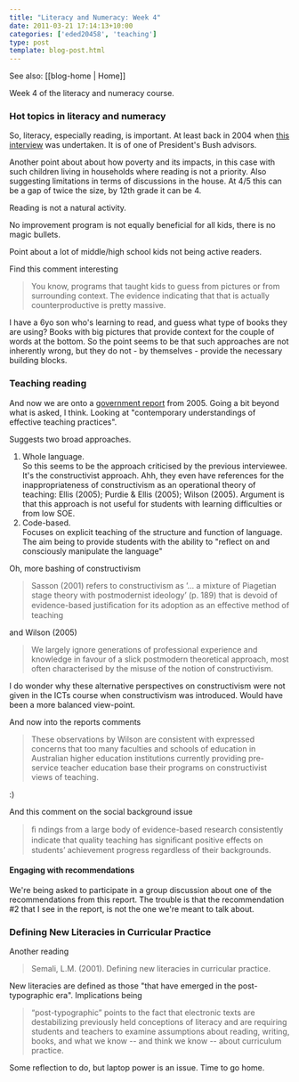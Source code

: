 ```yaml
---
title: "Literacy and Numeracy: Week 4"
date: 2011-03-21 17:14:13+10:00
categories: ['eded20458', 'teaching']
type: post
template: blog-post.html
---
```


See also: [[blog-home | Home]]

Week 4 of the literacy and numeracy course.

### Hot topics in literacy and numeracy

So, literacy, especially reading, is important. At least back in 2004 when [this interview](http://www.abc.net.au/rn/talks/8.30/helthrpt/stories/s1240933.htm) was undertaken. It is of one of President's Bush advisors.

Another point about about how poverty and its impacts, in this case with such children living in households where reading is not a priority. Also suggesting limitations in terms of discussions in the house. At 4/5 this can be a gap of twice the size, by 12th grade it can be 4.

Reading is not a natural activity.

No improvement program is not equally beneficial for all kids, there is no magic bullets.

Point about a lot of middle/high school kids not being active readers.

Find this comment interesting

> You know, programs that taught kids to guess from pictures or from surrounding context. The evidence indicating that that is actually counterproductive is pretty massive.

I have a 6yo son who's learning to read, and guess what type of books they are using? Books with big pictures that provide context for the couple of words at the bottom. So the point seems to be that such approaches are not inherently wrong, but they do not - by themselves - provide the necessary building blocks.

### Teaching reading

And now we are onto a [government report](http://www.dest.gov.au/nitl/report.htm) from 2005. Going a bit beyond what is asked, I think. Looking at "contemporary understandings of effective teaching practices".

Suggests two broad approaches.

1. Whole language.  
    So this seems to be the approach criticised by the previous interviewee. It's the constructivist approach. Ahh, they even have references for the inappropriateness of constructivism as an operational theory of teaching: Ellis (2005); Purdie & Ellis (2005); Wilson (2005). Argument is that this approach is not useful for students with learning difficulties or from low SOE.
2. Code-based.  
    Focuses on explicit teaching of the structure and function of language. The aim being to provide students with the ability to "reflect on and consciously manipulate the language"

Oh, more bashing of constructivism

> Sasson (2001) refers to constructivism as ’… a mixture of Piagetian stage theory with postmodernist ideology’ (p. 189) that is devoid of evidence-based justiﬁcation for its adoption as an effective method of teaching

and Wilson (2005)

> We largely ignore generations of professional experience and knowledge in favour of a slick postmodern theoretical approach, most often characterised by the misuse of the notion of constructivism.

I do wonder why these alternative perspectives on constructivism were not given in the ICTs course when constructivism was introduced. Would have been a more balanced view-point.

And now into the reports comments

> These observations by Wilson are consistent with expressed concerns that too many faculties and schools of education in Australian higher education institutions currently providing pre-service teacher education base their programs on constructivist views of teaching.

:)

And this comment on the social background issue

> ﬁ ndings from a large body of evidence-based research consistently indicate that quality teaching has signiﬁcant positive effects on students’ achievement progress regardless of their backgrounds.

#### Engaging with recommendations

We're being asked to participate in a group discussion about one of the recommendations from this report. The trouble is that the recommendation #2 that I see in the report, is not the one we're meant to talk about.

### Defining New Literacies in Curricular Practice

Another reading

> Semali, L.M. (2001). Defining new literacies in curricular practice.

New literacies are defined as those "that have emerged in the post-typographic era". Implications being

> “post-typographic” points to the fact that electronic texts are destabilizing previously held conceptions of literacy and are requiring students and teachers to examine assumptions about reading, writing, books, and what we know -- and think we know -- about curriculum practice.

Some reflection to do, but laptop power is an issue. Time to go home.
